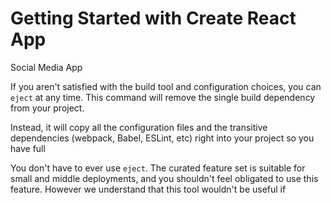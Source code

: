 # Getting Started with Create React App

Social Media App 



If you aren't satisfied with the build tool and configuration choices, you can `eject` at any time. This command will remove the single build dependency from your project.

Instead, it will copy all the configuration files and the transitive dependencies (webpack, Babel, ESLint, etc) right into your project so you have full 

You don't have to ever use `eject`. The curated feature set is suitable for small and middle deployments, and you shouldn't feel obligated to use this feature. However we understand that this tool wouldn't be useful if  

